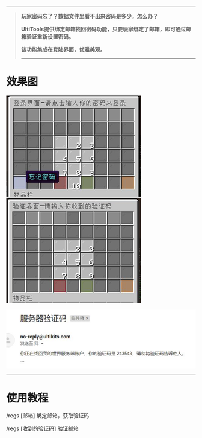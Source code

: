
---

> **玩家密码忘了？数据文件里看不出来密码是多少，怎么办？**
>
> **UltiTools提供绑定邮箱找回密码功能，只要玩家绑定了邮箱，即可通过邮箱验证重新设置密码。**
>
> **该功能集成在登陆界面，优雅美观。**
>
> ---

# 效果图

![](/assets/找回密码1.jpg)     ![](/assets/找回密码2.jpg)

![](/assets/找回密码3.jpg)

---

# 使用教程

/regs \[邮箱\] 绑定邮箱，获取验证码

/regs \[收到的验证码\] 验证邮箱

